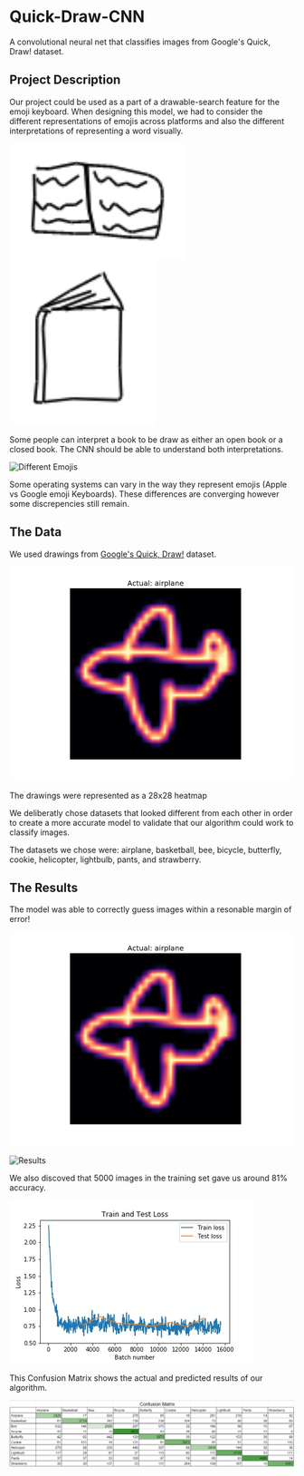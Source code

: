 # Quick-Draw-CNN
A convolutional neural net that classifies images from Google's Quick, Draw! dataset.

## Project Description

Our project could be used as a part of a drawable-search feature for the emoji keyboard. When designing this model, we had to consider the different representations of emojis across platforms and also the different interpretations of representing a word visually. 

![Open Book Drawing](images/openBook.png) ![Closed Book Drawing](images/closedBook.png)

Some people can interpret a book to be draw as either an open book or a closed book. The CNN should be able to understand both interpretations.

![Different Emojis](differentEmojis.jpg)

Some operating systems can vary in the way they represent emojis (Apple vs Google emoji Keyboards). These differences are converging however some discrepencies still remain.


## The Data

We used drawings from [Google's Quick, Draw!](https://quickdraw.withgoogle.com/data) dataset. 

![Drawing of a Airplane](/images/airplaneHeatmap.png)

The drawings were represented as a 28x28 heatmap

We deliberatly chose datasets that looked different from each other in order to create a more accurate model to validate that our algorithm could work to classify images.

The datasets we chose were: airplane, basketball, bee, bicycle, butterfly, cookie, helicopter, lightbulb, pants, and strawberry.


## The Results

The model was able to correctly guess images within a resonable margin of error!

![Drawing of an Airplane](images/airplaneHeatmap.png)

![Results](images/airplaneResults.png)

We also discoved that 5000 images in the training set gave us around 81% accuracy.

![Modeled Loss](images/test_train_loss.jpg)

This Confusion Matrix shows the actual and predicted results of our algorithm.

![Confusion Matrix](images/confusion_matrix.png)



